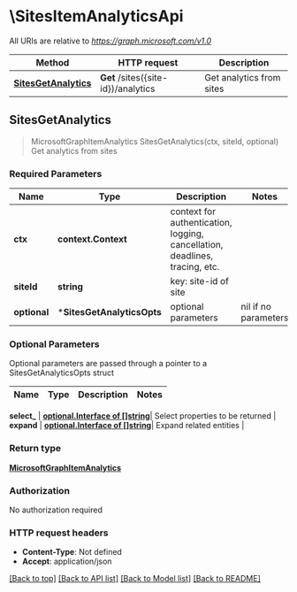# \SitesItemAnalyticsApi

All URIs are relative to *https://graph.microsoft.com/v1.0*

Method | HTTP request | Description
------------- | ------------- | -------------
[**SitesGetAnalytics**](SitesItemAnalyticsApi.md#SitesGetAnalytics) | **Get** /sites({site-id})/analytics | Get analytics from sites



## SitesGetAnalytics

> MicrosoftGraphItemAnalytics SitesGetAnalytics(ctx, siteId, optional)
Get analytics from sites

### Required Parameters


Name | Type | Description  | Notes
------------- | ------------- | ------------- | -------------
**ctx** | **context.Context** | context for authentication, logging, cancellation, deadlines, tracing, etc.
**siteId** | **string**| key: site-id of site | 
 **optional** | ***SitesGetAnalyticsOpts** | optional parameters | nil if no parameters

### Optional Parameters

Optional parameters are passed through a pointer to a SitesGetAnalyticsOpts struct


Name | Type | Description  | Notes
------------- | ------------- | ------------- | -------------

 **select_** | [**optional.Interface of []string**](string.md)| Select properties to be returned | 
 **expand** | [**optional.Interface of []string**](string.md)| Expand related entities | 

### Return type

[**MicrosoftGraphItemAnalytics**](microsoft.graph.itemAnalytics.md)

### Authorization

No authorization required

### HTTP request headers

- **Content-Type**: Not defined
- **Accept**: application/json

[[Back to top]](#) [[Back to API list]](../README.md#documentation-for-api-endpoints)
[[Back to Model list]](../README.md#documentation-for-models)
[[Back to README]](../README.md)


